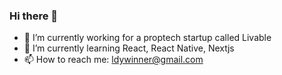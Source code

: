 ### Hi there 👋

- 🔭 I’m currently working for a proptech startup called Livable
- 🌱 I’m currently learning React, React Native, Nextjs
- 📫 How to reach me: ldywinner@gmail.com

<!--START_SECTION:waka-->
<!--END_SECTION:waka-->


